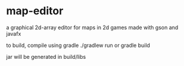 # map-editor

a graphical 2d-array editor for maps in 2d games
made with gson and javafx

to build, compile using gradle
./gradlew run
or gradle build

jar will be generated in build/libs

